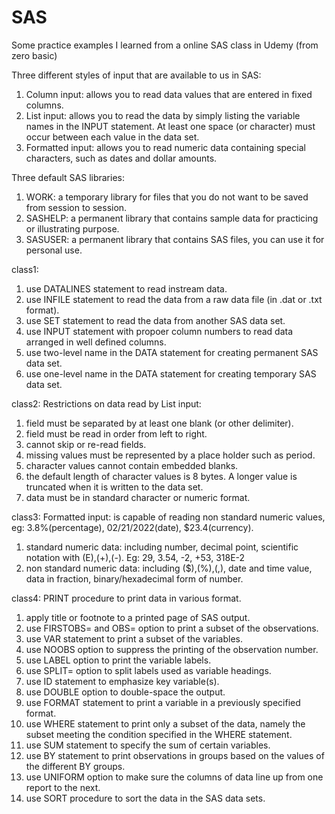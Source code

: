 # SAS
Some practice examples I learned from a online SAS class in Udemy (from zero basic)


Three different styles of input that are available to us in SAS:
1. Column input: allows you to read data values that are entered in fixed columns.
2. List input: allows you to read the data by simply listing the variable names in the INPUT statement. At least one space (or character) must occur between each value in the data set.
3. Formatted input: allows you to read numeric data containing special characters, such as dates and dollar amounts.

Three default SAS libraries:
1. WORK: a temporary library for files that you do not want to be saved from session to session.
2. SASHELP: a permanent library that contains sample data for practicing or illustrating purpose.
3. SASUSER: a permanent library that contains SAS files, you can use it for personal use.


class1:
1. use DATALINES statement to read instream data.
2. use INFILE statement to read the data from a raw data file (in .dat or .txt format).
3. use SET statement to read the data from another SAS data set.
4. use INPUT statement with propoer column numbers to read data arranged in well defined columns.
5. use two-level name in the DATA statement for creating permanent SAS data set.
6. use one-level name in the DATA statement for creating temporary SAS data set.

class2:
Restrictions on data read by List input:
1. field must be separated by at least one blank (or other delimiter).
2. field must be read in order from left to right.
3. cannot skip or re-read fields.
4. missing values must be represented by a place holder such as period.
5. character values cannot contain embedded blanks.
6. the default length of character values is 8 bytes. A longer value is truncated when it is written to the data set.
7. data must be in standard character or numeric format.

class3:
Formatted input: is capable of reading non standard numeric values, eg: 3.8%(percentage), 02/21/2022(date), $23.4(currency).
1. standard numeric data: including number, decimal point, scientific notation with (E),(+),(-). Eg: 29, 3.54, -2, +53, 318E-2
2. non standard numeric data: including ($),(%),(,), date and time value, data in fraction, binary/hexadecimal form of number.

class4:
PRINT procedure to print data in various format.
1. apply title or footnote to a printed page of SAS output.
2. use FIRSTOBS= and OBS= option to print a subset of the observations.
3. use VAR statement to print a subset of the variables.
4. use NOOBS option to suppress the printing of the observation number.
5. use LABEL option to print the variable labels.
6. use SPLIT= option to split labels used as variable headings.
7. use ID statement to emphasize key variable(s).
8. use DOUBLE option to double-space the output.
9. use FORMAT statement to print a variable in a previously specified format.
10. use WHERE statement to print only a subset of the data, namely the subset meeting the condition specified in the WHERE statement.
11. use SUM statement to specify the sum of certain variables.
12. use BY statement to print observations in groups based on the values of the different BY groups.
13. use UNIFORM option to make sure the columns of data line up from one report to the next.
14. use SORT procedure to sort the data in the SAS data sets.
